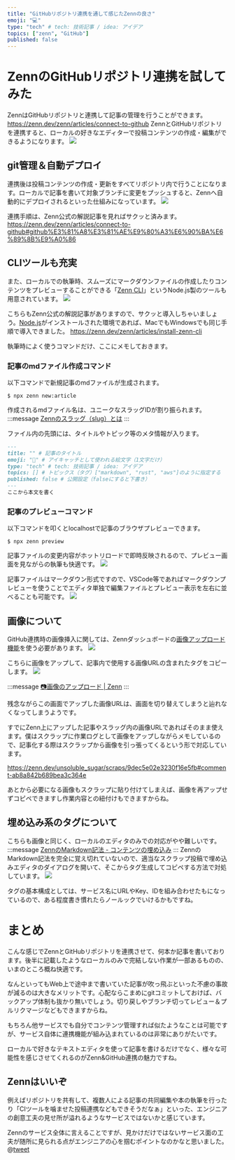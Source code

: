 ```yaml
---
title: "GitHubリポジトリ連携を通して感じたZennの良さ"
emoji: "💻"
type: "tech" # tech: 技術記事 / idea: アイデア
topics: ["zenn", "GitHub"]
published: false
---
```

# ZennのGitHubリポジトリ連携を試してみた
ZennはGitHubリポジトリと連携して記事の管理を行うことができます。
https://zenn.dev/zenn/articles/connect-to-github
ZennとGitHubリポジトリを連携すると、ローカルの好きなエディターで投稿コンテンツの作成・編集ができるようになります。
![](https://storage.googleapis.com/zenn-user-upload/ddksdfcr8lx8aexfmjw0c6v9hyfu)

## git管理＆自動デプロイ
連携後は投稿コンテンツの作成・更新をすべてリポジトリ内で行うことになります。ローカルで記事を書いて対象ブランチに変更をプッシュすると、Zennへ自動的にデプロイされるといった仕組みになっています。
![](https://storage.googleapis.com/zenn-user-upload/ab0iu28oqwhczmxdzffb7rqgl7no)

連携手順は、Zenn公式の解説記事を見ればサクッと済みます。
https://zenn.dev/zenn/articles/connect-to-github#github%E3%81%A8%E3%81%AE%E9%80%A3%E6%90%BA%E6%89%8B%E9%A0%86

## CLIツールも充実

また、ローカルでの執筆時、スムーズにマークダウンファイルの作成したりコンテンツをプレビューすることができる「[Zenn CLI](https://github.com/zenn-dev/zenn-editor)」というNode.js製のツールも用意されています。
![](https://storage.googleapis.com/zenn-user-upload/77bq005eforl5xini2myavlc4u8d)

こちらもZenn公式の解説記事がありますので、サクッと導入しちゃいましょう。[Node.js](https://nodejs.org/ja/)がインストールされた環境であれば、MacでもWindowsでも同じ手順で導入できました。
https://zenn.dev/zenn/articles/install-zenn-cli

執筆時によく使うコマンドだけ、ここにメモしておきます。


### 記事のmdファイル作成コマンド
以下コマンドで新規記事のmdファイルが生成されます。
```shell
$ npx zenn new:article
```
作成されるmdファイル名は、ユニークなスラッグIDが割り振られます。
:::message
[Zennのスラッグ（slug）とは](https://zenn.dev/zenn/articles/what-is-slug)
:::

ファイル内の先頭には、タイトルやトピック等のメタ情報が入ります。
```md
---
title: "" # 記事のタイトル
emoji: "🌟" # アイキャッチとして使われる絵文字（1文字だけ）
type: "tech" # tech: 技術記事 / idea: アイデア
topics: [] # トピックス（タグ）["markdown", "rust", "aws"]のように指定する
published: false # 公開設定（falseにすると下書き）
---
ここから本文を書く
```


### 記事のプレビューコマンド
以下コマンドを叩くとlocalhostで記事のブラウザプレビューできます。
```shell
$ npx zenn preview
```

記事ファイルの変更内容がホットリロードで即時反映されるので、プレビュー画面を見ながらの執筆も快適です。
![](https://storage.googleapis.com/zenn-user-upload/4gmxslxsb4rbkzut22kzihi8enzb)

記事ファイルはマークダウン形式ですので、VSCode等であればマークダウンプレビューを使うことでエディタ単独で編集ファイルとプレビュー表示を左右に並べることも可能です。
![](https://storage.googleapis.com/zenn-user-upload/vi6o533x9m3wrbu7at17eff4xctl)

## 画像について

GitHub連携時の画像挿入に関しては、Zennダッシュボードの[画像アップロード機能](https://zenn.dev/dashboard/uploader)を使う必要があります。
![](https://storage.googleapis.com/zenn-user-upload/rzpbuq00bw3hh8bbqi0srpbr9mul)

こちらに画像をアップして、記事内で使用する画像URLの含まれたタグをコピーします。
![](https://storage.googleapis.com/zenn-user-upload/jzlqpl9btmofkr8cn59483yyn646)

:::message
[📷画像のアップロード | Zenn](https://zenn.dev/dashboard/uploader)
:::

残念ながらこの画面でアップした画像URLは、画面を切り替えてしまうと辿れなくなってしまうようです。

すでにZenn上にアップした記事やスラッグ内の画像URLであればそのまま使えます。僕はスクラップに作業ログとして画像をアップしながらメモしているので、記事化する際はスクラップから画像を引っ張ってくるという形で対応しています。

https://zenn.dev/unsoluble_sugar/scraps/9dec5e02e3230f16e5fb#comment-ab8a842b689bea3c364e

あとから必要になる画像もスクラップに貼り付けてしまえば、画像を再アップせずコピペできますし作業内容との紐付けもできますからね。

## 埋め込み系のタグについて
こちらも画像と同じく、ローカルのエディタのみでの対応がやや難しいです。
:::message
[ZennのMarkdown記法 - コンテンツの埋め込み](https://zenn.dev/zenn/articles/markdown-guide#%E3%82%B3%E3%83%B3%E3%83%86%E3%83%B3%E3%83%84%E3%81%AE%E5%9F%8B%E3%82%81%E8%BE%BC%E3%81%BF)
:::
ZennのMarkdown記法を完全に覚え切れていないので、適当なスクラップ投稿で埋め込みエディタのダイアログを開いて、そこからタグ生成してコピペする方法で対処しています。
![](https://storage.googleapis.com/zenn-user-upload/mu2gtfibcbyrb3hkdifawipqpx5j)

タグの基本構成としては、サービス名にURLやKey、IDを組み合わせたもになっているので、ある程度書き慣れたらノールックでいけるかもですね。

# まとめ
こんな感じでZennとGitHubリポジトリを連携させて、何本か記事を書いております。後半に記載したようなローカルのみで完結しない作業が一部あるものの、いまのところ概ね快適です。

なんといってもWeb上で途中まで書いていた記事が吹っ飛ぶといった不慮の事故が減るのは大きなメリットです。心配ならこまめにgitコミットしておけば、バックアップ体制も抜かり無いでしょう。切り戻しやブランチ切ってレビュー＆プルリクマージなどもできますからね。

もちろん他サービスでも自分でコンテンツ管理すれば似たようなことは可能ですが、サービス自体に連携機能が組み込まれているのは非常にありがたいです。

ローカルで好きなテキストエディタを使って記事を書けるだけでなく、様々な可能性を感じさせてくれるのがZenn&GitHub連携の魅力ですね。

## Zennはいいぞ
例えばリポジトリを共有して、複数人による記事の共同編集や本の執筆を行ったり「CIツールを噛ませた投稿連携などもできそうだなぁ」といった、エンジニアの創意工夫の見せ所が溢れるようなサービスではないかと感じています。

Zennのサービス全体に言えることですが、見かけだけではないサービス面の工夫が随所に見られる点がエンジニアの心を掴むポイントなのかなと思いました。
@[tweet](https://twitter.com/Shun_Amorly/status/1331809171386236929)